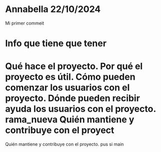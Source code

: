 # Annabella 22/10/2024 
Mi primer commeit

# Info que tiene que tener 
Qué hace el proyecto.
Por qué el proyecto es útil.
Cómo pueden comenzar los usuarios con el proyecto.
Dónde pueden recibir ayuda los usuarios con el proyecto.
rama_nueva
Quién mantiene y contribuye con el proyect
=======
Quién mantiene y contribuye con el proyecto.
pus si
main
